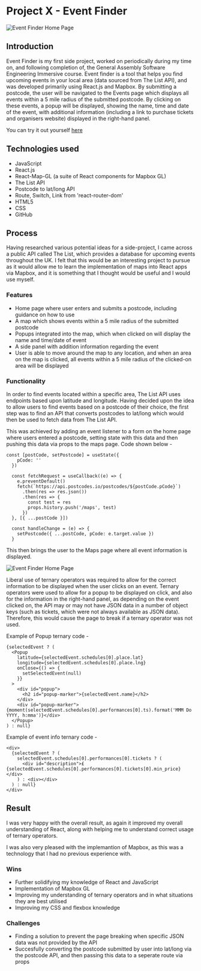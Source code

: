 # Project X - Event Finder

![Event Finder Home Page](https://user-images.githubusercontent.com/41396233/74654846-25810700-5183-11ea-8950-4cdc95350021.png)

## Introduction

Event Finder is my first side project, worked on periodically during my time on, and following completion of, the General Assembly Software Engineering Immersive course. Event finder is a tool that helps you find upcoming events in your local area (data sourced from The List API), and was developed primarily using React.js and Mapbox. By submitting a postcode, the user will be navigated to the Events page which displays all events within a 5 mile radius of the submitted postcode. By clicking on these events, a popup will be displayed, showing the name, time and date of the event, with additional information (including a link to purchase tickets and organisers website) displayed in the right-hand panel.

You can try it out yourself [here]()

## Technologies used

- JavaScript
- React.js
- React-Map-GL (a suite of React components for Mapbox GL)
- The List API
- Postcode to lat/long API
- Route, Switch, Link from 'react-router-dom'
- HTML5
- CSS
- GitHub

## Process

Having researched various potential ideas for a side-project, I came across a public API called The List, which provides a database for upcoming events throughout the UK. I felt that this would be an interesting project to pursue as it would allow me to learn the implementation of maps into React apps via Mapbox, and it is something that I thought would be useful and I would use myself.

### Features

- Home page where user enters and submits a postcode, including guidance on how to use
- A map which shows events within a 5 mile radius of the submitted postcode
- Popups integrated into the map, which when clicked on will display the name and time/date of event
- A side panel with addition information regarding the event
- User is able to move around the map to any location, and when an area on the map is clicked, all events within a 5 mile radius of the clicked-on area will be displayed

### Functionality

In order to find events located within a specific area, The List API uses endpoints based upon latitude and longitude. Having decided upon the idea to allow users to find events based on a postcode of their choice, the first step was to find an API that converts postcodes to lat/long which would then be used to fetch data from The List API.

This was achieved by adding an event listener to a form on the home page where users entered a postcode, setting state with this data and then pushing this data via props to the maps page. Code shown below -

```
const [postCode, setPostcode] = useState({
    pCode: ''
  })

  const fetchRequest = useCallback((e) => {
    e.preventDefault()
    fetch(`https://api.postcodes.io/postcodes/${postCode.pCode}`)
      .then(res => res.json())
      .then(res => {
        const test = res
        props.history.push('/maps', test)
      })
  }, [{ ...postCode }])

  const handleChange = (e) => {
    setPostcode({ ...postCode, pCode: e.target.value })
  }
```

This then brings the user to the Maps page where all event information is displayed.

![Event Finder Home Page](https://user-images.githubusercontent.com/41396233/74657276-ca9dde80-5187-11ea-941e-cb242d1c6f26.png)

Liberal use of ternary operators was required to allow for the correct information to be displayed when the user clicks on an event. Ternary operators were used to allow for a popup to be displayed on click, and also for the information in the right-hand panel, as depending on the event clicked on, the API may or may not have JSON data in a number of object keys (such as tickets, which were not always available as JSON data). Therefore, this would cause the page to break if a ternary operator was not used.

Example of Popup ternary code - 

```
{selectedEvent ? (
  <Popup
    latitude={selectedEvent.schedules[0].place.lat}
    longitude={selectedEvent.schedules[0].place.lng}
    onClose={() => {
      setSelectedEvent(null)
    }}
  >
    <div id="popup">
      <h2 id="popup-marker">{selectedEvent.name}</h2>
    </div>
    <div id="popup-marker">{moment(selectedEvent.schedules[0].performances[0].ts).format('MMM Do YYYY, h:mma')}</div>
  </Popup>
) : null}
```

Example of event info ternary code - 

```
<div>
  {selectedEvent ? (
    selectedEvent.schedules[0].performances[0].tickets ? (
      <div id="description">£{selectedEvent.schedules[0].performances[0].tickets[0].min_price}</div>
    ) : <div></div>
  ) : null}
</div>
```

## Result

I was very happy with the overall result, as again it improved my overall understanding of React, along with helping me to understand correct usage of ternary operators.

I was also very pleased with the implemantion of Mapbox, as this was a technology that I had no previous experience with.

### Wins

- Further solidifying my knowledge of React and JavaScript
- Implementation of Mapbox GL
- Improving my understanding of ternary operators and in what situations they are best utilised
- Improving my CSS and flexbox knowledge

### Challenges

- Finding a solution to prevent the page breaking when specific JSON data was not provided by the API
- Succesfully converting the postcode submitted by user into lat/long via the postcode API, and then passing this data to a seperate route via props
